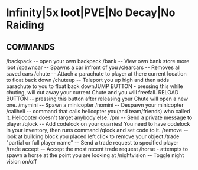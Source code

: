 # Infinity|5x loot|PVE|No Decay|No Raiding


## COMMANDS

/backpack -- open your own backpack
/bank -- View own bank store more loot
/spawncar -- Spawns a car infront of you
 /clearcars -- Removes all saved cars
/chute -- Attach a parachute to player at there current location to float back down
 /chuteup -- Teleport you up high and then adds parachute to you to float back downJUMP BUTTON - pressing this while chuting, will cut away your current Chute and you will freefall. RELOAD BUTTON -- pressing this button after releasing your Chute will open a new one.
/mymini -- Spawn a minicopter
/nomini -- Despawn your minicopter 
/callheli -- command that calls helicopter you(and team/friends) who called it. Helicopter doesn't target anybody else.
/pm <name> <message> -- Send a private message to player
/qlock -- Add codelock on your quarries! You need to have codelock in your inventory, then runs command /qlock and set code to it.
/remove -- look at building block you placed left click to remove your object
/trade "partial or full player name" -- Send a trade request to specified player
 /trade accept -- Accept the most recent trade request
 /horse - attempts to spawn a horse at the point you are looking at
 /nightvision -- Toggle night vision on/off
